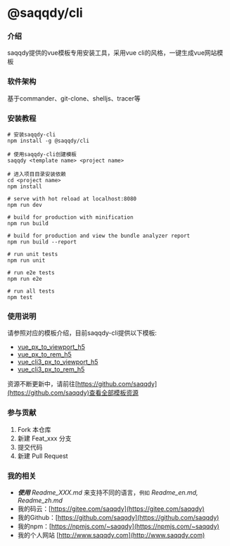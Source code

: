 # @saqqdy/cli

### 介绍
saqqdy提供的vue模板专用安装工具，采用vue cli的风格，一键生成vue网站模板

### 软件架构
基于commander、git-clone、shelljs、tracer等

### 安装教程

```
# 安装saqqdy-cli
npm install -g @saqqdy/cli

# 使用saqqdy-cli创建模板
saqqdy <template name> <project name>

# 进入项目目录安装依赖
cd <project name>
npm install

# serve with hot reload at localhost:8080
npm run dev

# build for production with minification
npm run build

# build for production and view the bundle analyzer report
npm run build --report

# run unit tests
npm run unit

# run e2e tests
npm run e2e

# run all tests
npm test
```

### 使用说明

请参照对应的模板介绍，目前saqqdy-cli提供以下模板:

- [vue_px_to_viewport_h5](https://github.com/saqqdy/vue_px_to_viewport_h5)
- [vue_px_to_rem_h5](https://github.com/saqqdy/vue_px_to_rem_h5)
- [vue_cli3_px_to_viewport_h5](https://github.com/saqqdy/vue_cli3_px_to_viewport_h5)
- [vue_cli3_px_to_rem_h5](https://github.com/saqqdy/vue_cli3_px_to_rem_h5)

资源不断更新中，请前往[https://github.com/saqqdy](https://github.com/saqqdy)查看全部模板资源

### 参与贡献

1. Fork 本仓库
2. 新建 Feat_xxx 分支
3. 提交代码
4. 新建 Pull Request


### 我的相关

- ***使用*** _Readme\_XXX.md_ 来支持不同的语言，`例如` _Readme\_en.md, Readme\_zh.md_
- 我的码云：[https://gitee.com/saqqdy](https://gitee.com/saqqdy)
- 我的Github：[https://github.com/saqqdy](https://github.com/saqqdy)
- 我的npm：[https://npmjs.com/~saqqdy](https://npmjs.com/~saqqdy)
- 我的个人网站 [http://www.saqqdy.com](http://www.saqqdy.com)

